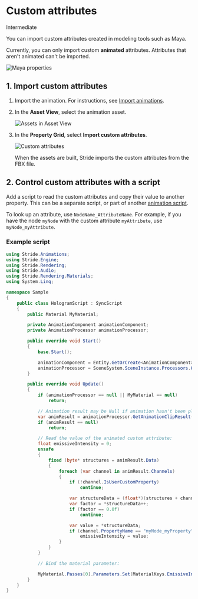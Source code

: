 # Custom attributes

<span class="badge text-bg-primary">Intermediate</span>

You can import custom attributes created in modeling tools such as Maya. 

Currently, you can only import custom **animated** attributes. Attributes that aren't animated can't be imported.

![Maya properties](media/custom-attributes-in-maya.png)

## 1. Import custom attributes

1. Import the animation. For instructions, see [Import animations](import-animations.md).

2. In the **Asset View**, select the animation asset.

    ![Assets in Asset View](media/assets-in-asset-view1.png)

2. In the **Property Grid**, select **Import custom attributes**.

    ![Custom attributes](media/import-custom-attributes.png)

    When the assets are built, Stride imports the custom attributes from the FBX file.

## 2. Control custom attributes with a script

Add a script to read the custom attributes and copy their value to another property. This can be a separate script, or part of another [animation script](animation-scripts.md).

To look up an attribute, use `NodeName_AttributeName`. For example, if you have the node `myNode` with the custom attribute `myAttribute`, use `myNode_myAttribute`.

### Example script

```cs
using Stride.Animations;
using Stride.Engine;
using Stride.Rendering;
using Stride.Audio;
using Stride.Rendering.Materials;
using System.Linq;

namespace Sample
{
    public class HologramScript : SyncScript
    {
        public Material MyMaterial;

        private AnimationComponent animationComponent;
        private AnimationProcessor animationProcessor;

        public override void Start()
        {
            base.Start();

            animationComponent = Entity.GetOrCreate<AnimationComponent>();
            animationProcessor = SceneSystem.SceneInstance.Processors.OfType<AnimationProcessor>().FirstOrDefault();
        }

        public override void Update()
        {
            if (animationProcessor == null || MyMaterial == null)
                return;

            // Animation result may be Null if animation hasn't been played yet.
            var animResult = animationProcessor.GetAnimationClipResult(animationComponent);
            if (animResult == null)
                return;

            // Read the value of the animated custom attribute:
            float emissiveIntensity = 0;
            unsafe
            {
                fixed (byte* structures = animResult.Data)
                {
                    foreach (var channel in animResult.Channels)
                    {
                        if (!channel.IsUserCustomProperty)
                            continue;

                        var structureData = (float*)(structures + channel.Offset);
                        var factor = *structureData++;
                        if (factor == 0.0f)
                            continue;

                        var value = *structureData;
                        if (channel.PropertyName == "myNode_myProperty")
                            emissiveIntensity = value;
                    }
                }
            }

            // Bind the material parameter:

            MyMaterial.Passes[0].Parameters.Set(MaterialKeys.EmissiveIntensity, emissiveIntensity);
        }
    }
}
```
